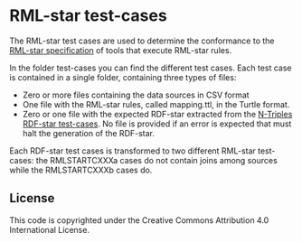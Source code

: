 # RML-star test-cases
The RML-star test cases are used to determine the conformance to the [RML-star specification](https://w3id.org/kg-construct/rml-star) of tools that execute RML-star rules.

In the folder test-cases you can find the different test cases. Each test case is contained in a single folder, containing three types of files:
- Zero or more files containing the data sources in CSV format
- One file with the RML-star rules, called mapping.ttl, in the Turtle format.
- Zero or one file with the expected RDF-star extracted from the [N-Triples RDF-star test-cases](https://w3c.github.io/rdf-star/tests/nt/syntax/). No file is provided if an error is expected that must halt the generation of the RDF-star.

Each RDF-star test cases is transformed to two different RML-star test-cases: the RMLSTARTCXXXa cases do not contain joins among sources while the RMLSTARTCXXXb cases do.

## License
This code is copyrighted under the Creative Commons Attribution 4.0 International License.

